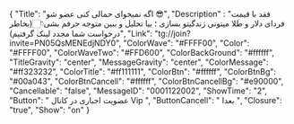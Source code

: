 {
"Title": "اگه نمیخوای حمالی کنی عضو شو 😎",
"Description" : "فقد با قیمت فردای دلار و طلا میتونی زندگیتو بسازی ؛ بیا تحلیل و ببین متوجه حرفم بشی👇🏻(بخاطر درخواست شما مجدد لینک گرفتیم)",
"Link": "tg://join?invite=PN05QsMENEdjNDY0",
"ColorWave": "#FFFF00",
"Color": "#FFFF00",
"ColorWaveTwo": "#FFD600",
"ColorBackGround": "#ffffff",
"TitleGravity": "center",
"MessageGravity": "center",
"ColorMessage": "#ff323232",
"ColorTitle": "#ff111111",
"ColorBtn": "#ffffff",
"ColorBtnBg": "#00a043",
"ColorBtnCancell": "#ffffff",
"ColorBtnCancellBg": "#e90000",
"Cancellable": "false",
"MessageID": "0001122002",
"ShowTime": "2",
"Button": "  عضویت اجباری در کانال Vip  ",
"ButtonCancell": " بعدا ",
"Closure": "true",
"Show": "on"
}
